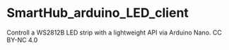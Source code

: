 # SmartHub_arduino_LED_client
Controll a WS2812B LED strip with a lightweight API via Arduino Nano. CC BY-NC 4.0
